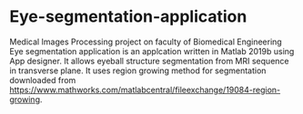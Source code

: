 # Eye-segmentation-application
Medical Images Processing project on faculty of Biomedical Engineering
Eye segmentation application is an applcation written in Matlab 2019b using App designer. It allows eyeball structure segmentation from MRI sequence in transverse plane. It uses region growing method for segmentation downloaded from https://www.mathworks.com/matlabcentral/fileexchange/19084-region-growing.
